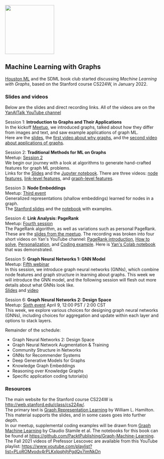 <img src="https://github.com/SanDiegoMachineLearning/bookclub/blob/master/images/graph.jpg?raw=true" width="160">

## Machine Learning with Graphs

[Houston ML](https://www.meetup.com/Houston-Machine-Learning/) and the SDML book club started discussing *Machine Learning with Graphs*, 
based on the Stanford course CS224W, in January 2022. 

### Slides and videos
Below are the slides and direct recording links.  All of the videos are on the [YanAITalk YouTube channel](https://www.youtube.com/channel/UCihndsiX0k7uT3UXBdw0Mmg/videos)

Session 1:  **Introduction to Graphs and Their Applications** \
In the kickoff [Meetup](https://www.meetup.com/San-Diego-Machine-Learning/events/283431771/), 
we introduced graphs, talked about how they differ from images and text, 
and saw example applications of graph ML. \
Here are the [slides](./graph/01-intro.pdf), 
the [first video about why graphs](https://youtu.be/vQDMq8iahG0), and the [second video about applications of graphs](https://youtu.be/NDGHhUwlGpY).

Session 2:  **Traditional Methods for ML on Graphs** \
Meetup:  [Session 2](https://www.meetup.com/San-Diego-Machine-Learning/events/283621781/) \
We begin our journey with a look at algorithms to generate hand-crafted features for graph ML problems. \
Links for the [Slides](./graph/graphml-02-traditional-ml.pdf) and the [Jupyter notebook](./graph/traditional-ml.ipynb). 
There are three videos:  [node features](https://youtu.be/Jg1xZdHX9Xk), [link-level features](https://youtu.be/O1R2FVpvzMc), and [graph-level features](https://youtu.be/cVOQig51wqI).

Session 3:  **Node Embeddings** \
Meetup:  [Third event](https://www.meetup.com/San-Diego-Machine-Learning/events/283976180/) \
Generalized representations (shallow embeddings) learned for nodes in a graph. \
The [Stanford slides](http://web.stanford.edu/class/cs224w/slides/03-nodeemb.pdf) and the [notebook](./graph/node-embeddings.ipynb) with examples.

Session 4:  **Link Analysis: PageRank** \
Meetup:  [Fourth session](https://www.meetup.com/San-Diego-Machine-Learning/events/284277972/) \
The PageRank algorithm, as well as variations such as personal PageRank. \
These are the [slides from the meetup](./graph/04-pagerank.pdf). 
The recording was broken into four short videos on Yan's YouTube channel:  [PageRank introduction](https://youtu.be/gKh0Du3knr8), [How to solve](https://youtu.be/DSZrkPTVIHk), [Personalization](https://youtu.be/TqIegZgCJ9Y), and [Coding example](https://youtu.be/Ez4HgtK95_c).
Here is [Yan's Colab notebook](https://colab.research.google.com/drive/1RUOMmm7QFmg8sqLVm2_yz8EcZdCOJfk0?usp=sharing) that was demonstrated.

Session 5:  **Graph Neural Networks 1: GNN Model** \
Meetup:  [Fifth webinar](https://www.meetup.com/San-Diego-Machine-Learning/events/284595271/) \
In this session, we introduce graph neural networks (GNNs), which combine node features and graph structure in learning about graphs.
This week we will introduce the GNN model, and the following session will flesh out more details about what GNNs look like. \
[Slides](./graph/graphml-05-GNN1.pdf) and [video](https://youtu.be/00N96dXw_MA)

Session 6:  **Graph Neural Networks 2: Design Space** \
Meetup:  [Sixth event](https://www.meetup.com/San-Diego-Machine-Learning/events/284891007/) April 9, 12:00 PST / 2:00 CST \
This week, we explore various choices for designing graph neural networks (GNNs),
including choices for aggregation and update within each layer and options to stack layers.


Remainder of the schedule:
* Graph Neural Networks 2: Design Space
* Graph Neural Network Augmentation & Training
* Community Structure in Networks
* GNNs for Recommender Systems
* Deep Generative Models for Graphs
* Knowledge Graph Embeddings
* Reasoning over Knowledge Graphs
* Specific application coding tutorial(s)


### Resources
The main website for the Stanford course CS224W is http://web.stanford.edu/class/cs224w/. \
The primary text is [Graph Representation Learning](https://www.cs.mcgill.ca/~wlh/grl_book/) by William L. Hamilton. 
This material supports the slides, and in some cases goes into further depth. \
In our meetup, supplemental coding examples will be drawn from [Graph Machine Learning](https://www.amazon.com/dp/1800204493) by Claudio Stamile et al.
The notebooks for this book can be found at https://github.com/PacktPublishing/Graph-Machine-Learning. \
The Fall 2021 videos of Prefessor Lescovec are available from this YouTube playlist:  https://www.youtube.com/playlist?list=PLoROMvodv4rPLKxIpqhjhPgdQy7imNkDn


<br>
<br>
